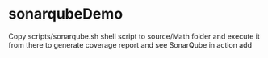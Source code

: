 # sonarqubeDemo

Copy scripts/sonarqube.sh shell script to source/Math folder and execute it from there to generate coverage report and see SonarQube in action
add
